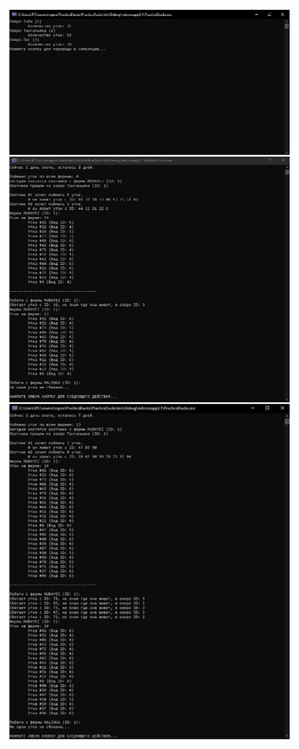 ![First screen](https://github.com/Borobeyka/PracticeDucks/blob/master/images/1.JPG)
![First day hunting](https://github.com/Borobeyka/PracticeDucks/blob/master/images/2.JPG)
![Second day hunting](https://github.com/Borobeyka/PracticeDucks/blob/master/images/3.JPG)
